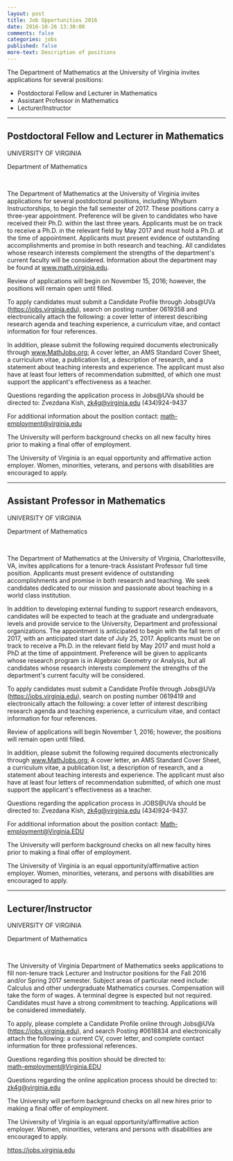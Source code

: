 ```yaml
---
layout: post
title: Job Opportunities 2016
date: 2016-10-26 13:30:00
comments: false
categories: jobs
published: false
more-text: Description of positions
---
```


The Department of Mathematics at the University of Virginia invites applications for several
positions:

- Postdoctoral Fellow and Lecturer in Mathematics
- Assistant Professor in Mathematics
- Lecturer/Instructor

<!--more-->

---

## Postdoctoral Fellow and Lecturer in Mathematics
<p>UNIVERSITY OF VIRGINIA</p>
<p>Department of Mathematics</p>
<p> </p>
<p>The Department of Mathematics at the University of Virginia invites applications for several postdoctoral positions, including Whyburn Instructorships, to begin the fall semester of 2017. These positions carry a three-year appointment. Preference will be given to candidates who have received their Ph.D. within the last three years. Applicants must be on track to receive a Ph.D. in the relevant field by May 2017 and must hold a Ph.D. at the time of appointment. Applicants must present evidence of outstanding accomplishments and promise in both research and teaching. All candidates whose research interests complement the strengths of the department's current faculty will be considered. Information about the department may be found at <a href="http://www.math.virginia.edu">www.math.virginia.edu</a>.</p>
<p>Review of applications will begin on November 15, 2016; however, the positions will remain open until filled.</p>
<p>To apply candidates must submit a Candidate Profile through Jobs@UVa (<a href="https://jobs.virginia.edu/">https://jobs.virginia.edu</a>), search on posting number 0619358 and electronically attach the following: a cover letter of interest describing research agenda and teaching experience, a curriculum vitae, and contact information for four references.</p>
<p>In addition, please submit the following required documents electronically through <a href="http://www.MathJobs.org">www.MathJobs.org:</a> A cover letter, an AMS Standard Cover Sheet, a curriculum vitae, a publication list, a description of research, and a statement about teaching interests and experience. The applicant must also have at least four letters of recommendation submitted, of which one must support the applicant's effectiveness as a teacher.</p>
<p>Questions regarding the application process in Jobs@UVa should be directed to: Zvezdana Kish, <a href="mailto:zk4g@virginia.edu">zk4g@virginia.edu</a> (434)924-9437</p>
<p>For additional information about the position contact: <a href="mailto:math-employment@virginia.edu">math-employment@virginia.edu</a></p>
<p>The University will perform background checks on all new faculty hires prior to making a final offer of employment.</p>
<p>The University of Virginia is an equal opportunity and affirmative action employer. Women, minorities, veterans, and persons with disabilities are encouraged to apply.</p>

---


## Assistant Professor in Mathematics
<p>UNIVERSITY OF VIRGINIA</p>
<p>Department of Mathematics</p>
<p> </p>
<p>The Department of Mathematics at the University of Virginia, Charlottesville, VA, invites applications for a tenure-track Assistant Professor full time position. Applicants must present evidence of outstanding accomplishments and promise in both research and teaching. We seek candidates dedicated to our mission and passionate about teaching in a world class institution.</p>
<p>In addition to developing external funding to support research endeavors, candidates will be expected to teach at the graduate and undergraduate levels and provide service to the University, Department and professional organizations. The appointment is anticipated to begin with the fall term of 2017, with an anticipated start date of July 25, 2017. Applicants must be on track to receive a Ph.D. in the relevant field by May 2017 and must hold a PhD at the time of appointment. Preference will be given to applicants whose research program is in Algebraic Geometry or Analysis, but all candidates whose research interests complement the strengths of the department's current faculty will be considered.</p>
<p>To apply candidates must submit a Candidate Profile through Jobs@UVa (<a href="https://jobs.virginia.edu/">https://jobs.virginia.edu</a>), search on posting number 0619419 and electronically attach the following: a cover letter of interest describing research agenda and teaching experience, a curriculum vitae, and contact information for four references.</p>
<p>Review of applications will begin November 1, 2016; however, the positions will remain open until filled.</p>
<p>In addition, please submit the following required documents electronically through <a href="http://www.MathJobs.org">www.MathJobs.org:</a> A cover letter, an AMS Standard Cover Sheet, a curriculum vitae, a publication list, a description of research, and a statement about teaching interests and experience. The applicant must also have at least four letters of recommendation submitted, of which one must support the applicant's effectiveness as a teacher.</p>
<p>Questions regarding the application process in JOBS@UVa should be directed to: Zvezdana Kish, <a href="mailto:zk4g@virginia.edu">zk4g@virginia.edu</a> (434)924-9437.</p>
<p>For additional information about the position contact: <a href="mailto:Math-employment@Virginia.EDU">Math-employment@Virginia.EDU</a></p>
<p>The University will perform background checks on all new faculty hires prior to making a final offer of employment.</p>
<p>The University of Virginia is an equal opportunity/affirmative action employer. Women, minorities, veterans, and persons with disabilities are encouraged to apply.</p>

---

## Lecturer/Instructor
<p>UNIVERSITY OF VIRGINIA</p>
<p>Department of Mathematics</p>
<p> </p>
<p>The University of Virginia Department of Mathematics seeks applications to fill non-tenure track Lecturer and Instructor positions for the Fall 2016 and/or Spring 2017 semester. Subject areas of particular need include: Calculus and other undergraduate Mathematics courses. Compensation will take the form of wages. A terminal degree is expected but not required. Candidates must have a strong commitment to teaching. Applications will be considered immediately.</p>
<p>To apply, please complete a Candidate Profile online through Jobs@UVa (<a href="https://jobs.virginia.edu">https://jobs.virginia.edu</a>), and search Posting #0618834 and electronically attach the following: a current CV, cover letter, and complete contact information for three professional references.</p>
<p>Questions regarding this position should be directed to:<br /><a href="mailto:math-employment@Virginia.EDU">math-employment@Virginia.EDU</a></p>
<p>Questions regarding the online application process should be directed to:<br /><a href="mailto:zk4g@virginia.edu">zk4g@virginia.edu</a></p>
<p>The University will perform background checks on all new hires prior to making a final offer of employment.</p>
<p>The University of Virginia is an equal opportunity/affirmative action employer. Women, minorities, veterans and persons with disabilities are encouraged to apply.  </p>
 <a href="https://jobs.virginia.edu">https://jobs.virginia.edu</a>  
